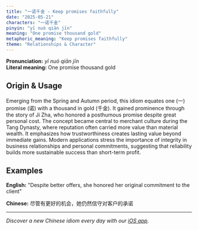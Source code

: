 ```yaml
---
title: "一诺千金 - Keep promises faithfully"
date: "2025-05-21"
characters: "一诺千金"
pinyin: "yī nuò qiān jīn"
meaning: "One promise thousand gold"
metaphoric_meaning: "Keep promises faithfully"
theme: "Relationships & Character"
---
```


**Pronunciation:** *yī nuò qiān jīn*  
**Literal meaning:** One promise thousand gold

## Origin & Usage

Emerging from the Spring and Autumn period, this idiom equates one (一) promise (诺) with a thousand in gold (千金). It gained prominence through the story of Ji Zha, who honored a posthumous promise despite great personal cost. The concept became central to merchant culture during the Tang Dynasty, where reputation often carried more value than material wealth. It emphasizes how trustworthiness creates lasting value beyond immediate gains. Modern applications stress the importance of integrity in business relationships and personal commitments, suggesting that reliability builds more sustainable success than short-term profit.

## Examples

**English:** "Despite better offers, she honored her original commitment to the client"

**Chinese:** 尽管有更好的机会，她仍然信守对客户的承诺

---

*Discover a new Chinese idiom every day with our [iOS app](https://apps.apple.com/us/app/daily-chinese-idioms/id6740611324).*
